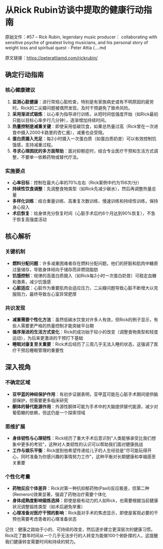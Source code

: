 # 从Rick Rubin访谈中提取的健康行动指南

原始文件：#57 – Rick Rubin, legendary music producer： collaborating with sensitive psyche of greatest living musicians, and his personal story of weight loss and spiritual quest - Peter Attia (….md

原文链接：https://peterattiamd.com/rickrubin/

## 确定行动指南

### 核心健康建议
1. **监测心脏健康**：进行常规心脏检查，特别是有家族病史或有不明原因的疲劳时。Rick的二尖瓣问题被偶然发现，及时干预避免了致命风险。
2. **采用渐进式锻炼**：以心率为指导进行训练，从短时间低强度开始（如Rick最初只能以目标心率步行几分钟），逐渐增加持续时间。
3. **热量控制是减重关键**：即使采用低碳饮食，如果总热量过高（Rick曾在一次进食中摄入2000卡路里的杏仁酱），减重也会受阻。
4. **蛋白质摄入充足**：每2小时摄入一次蛋白质（如蛋白质奶昔）可以有效控制饥饿感，支持减重过程。
5. **寻求心理困扰的多方面帮助**：面对抑郁症时，结合专业医疗干预和生活方式调整，不要单一依赖药物或替代疗法。

### 实施要点
- **心率目标**：控制在最大心率的70%左右（Rick案例中约为156次/分）
- **持续性饮食调整**：先调整食物类型（如Rick先减少碳水），然后再调整热量总量
- **多样化训练**：结合重量训练、高重复次数训练、慢速训练和持续性训练，保持身心投入
- **术后恢复**：给身体充分恢复时间（心脏手术后约6个月达到90%恢复），不急于恢复高强度活动

## 核心解析

### 关键机制
- **燃料分配问题**：许多减重困难者存在燃料分配问题，他们的肝脏和肌肉中糖原过量储存，导致身体倾向于储存而非燃烧脂肪
- **饥饿控制**：规律的高蛋白质摄入（如Rick每2小时一次蛋白奶昔）可稳定血糖和激素，减少饥饿感
- **心脏适应**：心脏作为重要肌肉会适应压力，二尖瓣问题导致心脏不断增大以克服阻力，最终导致左心室异常肥厚

### 共识发现
- **减重需要个性化方法**：虽然低碳水饮食对许多人有效，但Rick的例子显示，有些人需要更严格的热量控制才能突破平台期
- **循序渐进的生活方式变化**：Rick的成功始于较小的改变（调整食物类型和轻度运动），为后来更激进的干预打下基础
- **睡眠对康复至关重要**：Rick术后经历了三周几乎无法入睡的状态，这强调了医疗干预后睡眠管理的重要性

## 深入视角

### 不确定区域
- **亚甲蓝的神经保护作用**：有初步证据表明，亚甲蓝可能在心脏手术期间提供脑部保护，但需要更多临床研究
- **酮体的替代能源作用**：外源性酮体可能为手术中的大脑提供替代能源，减少对葡萄糖的依赖，但这仍是一个探索领域

### 思维扩展
- **身体韧性与心理韧性**：Rick经历了重大手术后意识到"人类能够承受比我们想象中更多的考验"，这种对人类韧性的认识可以帮助我们面对健康挑战
- **工作与娱乐平衡**：Rick提到他希望传递给儿子的人生经验是"尽可能玩得开心，同时准备为你感兴趣的事情努力工作"，这种平衡对长期健康和幸福感至关重要

### 个性化考量
- **药物反应个体差异**：Rick对第一种抗抑郁药物(Paxil)反应极差，但第二种(Remeron)效果显著，强调了药物治疗需要个体化
- **身体成熟度影响锻炼选择**：即使是极有动力的人如Rick，也需要根据当前健康状况调整锻炼类型（如术后避免举重）
- **心理准备对医疗干预的影响**：Rick面对手术的焦虑显示，即使是客观必要的干预也需要考虑患者的心理准备状态

记住：健康之路始于小的、可持续的改变，然后逐步建立更深层次的健康习惯。Rick花了数年时间从一个几乎无法步行的人转变为能做100个俯卧撑的人，这提醒我们健康转变需要时间和持续的努力。